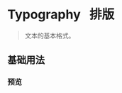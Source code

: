 
<script setup>
  import TypographyDemo from "../components/typography-demo.vue"
</script>

# Typography &nbsp; 排版

> 文本的基本格式。
>
## 基础用法

### 预览

<typography-demo/>
